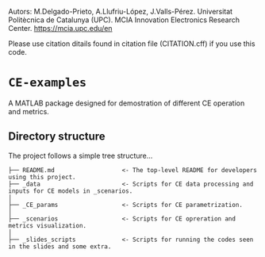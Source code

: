 Autors: M.Delgado-Prieto, A.Llufriu-López, J.Valls-Pérez.
Universitat Politècnica de Catalunya (UPC).
MCIA Innovation Electronics Research Center.
https://mcia.upc.edu/en

Please use citation ditails found in citation file (CITATION.cff) if you use this code.

# `CE-examples`

A MATLAB package designed for demostration of different CE operation and metrics.

## Directory structure
The project follows a simple tree structure...

```
├── README.md                   <- The top-level README for developers using this project.
├── _data                       <- Scripts for CE data processing and inputs for CE models in _scenarios.
│
├── _CE_params                  <- Scripts for CE parametrization.
│ 
├── _scenarios                  <- Scripts for CE opreration and metrics visualization.
│ 
├── _slides_scripts             <- Scripts for running the codes seen in the slides and some extra.
